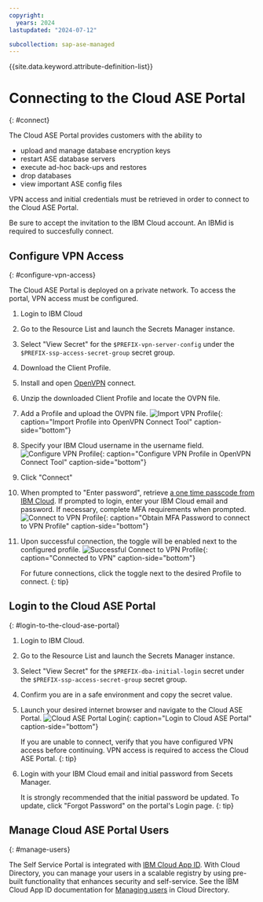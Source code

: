 ```yaml
---
copyright:
  years: 2024
lastupdated: "2024-07-12"

subcollection: sap-ase-managed
---
```


{{site.data.keyword.attribute-definition-list}}

# Connecting to the Cloud ASE Portal
{: #connect}

The Cloud ASE Portal provides customers with the ability to

- upload and manage database encryption keys
- restart ASE database servers
- execute ad-hoc back-ups and restores
- drop databases
- view important ASE config files 

VPN access and initial credentials must be retrieved in order to connect to the Cloud ASE Portal.

Be sure to accept the invitation to the IBM Cloud account. An IBMid is required to succesfully connect.

## Configure VPN Access
{: #configure-vpn-access}

The Cloud ASE Portal is deployed on a private network. To access the portal, VPN access must be configured.

1. Login to IBM Cloud
2. Go to the Resource List and launch the Secrets Manager instance.
3. Select "View Secret" for the `$PREFIX-vpn-server-config` under the `$PREFIX-ssp-access-secret-group` secret group.
4. Download the Client Profile.
5. Install and open [OpenVPN](https://openvpn.net/) connect.
6. Unzip the downloaded Client Profile and locate the OVPN file.
7. Add a Profile and upload the OVPN file.
    ![Import VPN Profile](./images/upload-vpn-profile.png){: caption="Import Profile into OpenVPN Connect Tool" caption-side="bottom"}
8. Specify your IBM Cloud username in the username field.
    ![Configure VPN Profile](./images/config-vpn-profile.png){: caption="Configure VPN Profile in OpenVPN Connect Tool" caption-side="bottom"}
9. Click "Connect"
10. When prompted to "Enter password", retrieve [a one time passcode from IBM Cloud](https://iam.cloud.ibm.com/identity/passcode). If prompted to login, enter your IBM Cloud email and password. If necessary, complete MFA requirements when prompted.
    ![Connect to VPN Profile](./images/password.png){: caption="Obtain MFA Password to connect to VPN Profile" caption-side="bottom"}
11. Upon successful connection, the toggle will be enabled next to the configured profile.
    ![Successful Connect to VPN Profile](./images/connected.png){: caption="Connected to VPN" caption-side="bottom"}

    For future connections, click the toggle next to the desired Profile to connect. 
    {: tip}

## Login to the Cloud ASE Portal 
{: #login-to-the-cloud-ase-portal}

1. Login to IBM Cloud.
2. Go to the Resource List and launch the Secrets Manager instance.
3. Select "View Secret" for the `$PREFIX-dba-initial-login` secret under the `$PREFIX-ssp-access-secret-group` secret group.
4. Confirm you are in a safe environment and copy the secret value.
5. Launch your desired internet browser and navigate to the Cloud ASE Portal.
    ![Cloud ASE Portal Login](./images/portal-login.png){: caption="Login to Cloud ASE Portal" caption-side="bottom"}

    If you are unable to connect, verify that you have configured VPN access before continuing. VPN access is required to access the Cloud ASE Portal. 
    {: tip}
6. Login with your IBM Cloud email and initial password from Secets Manager.

    It is strongly recommended that the initial password be updated. To update, click "Forgot Password" on the portal's Login page. 
    {: tip}

## Manage Cloud ASE Portal Users
{: #manage-users}

The Self Service Portal is integrated with [IBM Cloud App ID](https://www.ibm.com/products/app-id). With Cloud Directory, you can manage your users in a scalable registry by using pre-built functionality that enhances security and self-service. See the IBM Cloud App ID documentation for [Managing users](https://cloud.ibm.com/docs/appid?topic=appid-cd-users) in Cloud Directory.
